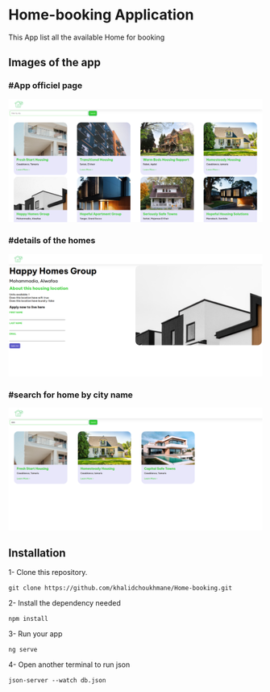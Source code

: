 
# Home-booking Application

This App list all the available Home for booking

## Images of the app
### #App officiel page
![home-front-page.PNG](src%2Fassets%2Fapp-images%2Fhome-front-page.PNG)
### #details of the homes
![home-details.PNG](src%2Fassets%2Fapp-images%2Fhome-details.PNG)
### #search for home by city name
![search-by-city.PNG](src%2Fassets%2Fapp-images%2Fsearch-by-city.PNG)

## Installation
1- Clone this repository.

```bach
git clone https://github.com/khalidchoukhmane/Home-booking.git
```
2- Install the dependency needed
```bach
npm install
```
3- Run your app
```bach
ng serve
```
4- Open another terminal to run json
```agsl
json-server --watch db.json
```


